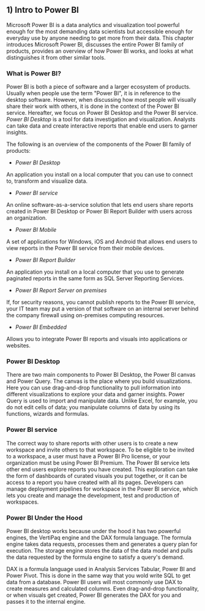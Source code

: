 ## 1) Intro to Power BI

Microsoft Power BI is a data analytics and visualization tool powerful enough for the most demanding data scientists but accessible enough for everyday use by anyone needing to get more from their data. This chapter introduces Microsoft Power BI, discusses the entire Power BI family of products, provides an overview of how Power BI works, and looks at what distinguishes it from other similar tools.

### What is Power BI?

Power BI is both a piece of software and a larger ecosystem of products. Usually when people use the term "Power BI", it is in reference to the desktop software. However, when discussing how most people will visually share their work with others, it is done in the context of the Power BI service. Hereafter, we focus on Power BI Desktop and the Power BI service. *Power BI Desktop* is a tool for data investigation and visualization. Analysts can take data and create interactive reports that enable end users to garner insights.

The following is an overview of the components of the Power BI family of products:

- *Power BI Desktop*

An application you install on a local computer that you can use to connect to, transform and visualize data.

- *Power BI service*

An online software-as-a-service solution that lets end users share reports created in Power BI Desktop or Power BI Report Builder with users across an organization.

- *Power BI Mobile*

A set of applications for Windows, iOS and Android that allows end users to view reports in the Power BI service from their mobile devices.

- *Power BI Report Builder*

An application you install on a local computer that you use to generate paginated reports in the same form as SQL Server Reporting Services.

- *Power BI Report Server on premises*

If, for security reasons, you cannot publish reports to the Power BI service, your IT team may put a version of that software on an internal server behind the company firewall using on-premises computing resources.

- *Power BI Embedded*

Allows you to integrate Power BI reports and visuals into applications or websites.

### Power BI Desktop

There are two main components to Power BI Desktop, the Power BI canvas and Power Query. The canvas is the place where you build visualizations. Here you can use drag-and-drop functionality to pull information into different visualizations to explore your data and garner insights. Power Query is used to import and manipulate data. Unlike Excel, for example, you do not edit cells of data; you manipulate columns of data by using its functions, wizards and formulas. 

### Power BI service

The correct way to share reports with other users is to create a new workspace and invite others to that workspace. To be eligible to be invited to a workspace, a user must have a Power BI Pro license, or your organization must be using Power BI Premium. The Power BI service lets other end users explore reports you have created. This exploration can take the form of dashboards of curated visuals you put together, or it can be access to a report you have created with all its pages. Developers can manage deployment pipelines for workspace in the Power BI service, which lets you create and manage the development, test and production of workspaces. 

### Power BI Under the Hood

Power BI desktop works because under the hood it has two powerful engines, the VertiPaq engine and the DAX formula language. The formula engine takes data requests, processes them and generates a query plan for execution. The storage engine stores the data of the data model and pulls the data requested by the formula engine to satisfy a query's demand.

DAX is a formula language used in Analysis Services Tabular, Power BI and Power Pivot. This is done in the same way that you wold write SQL to get data from a database. Power BI users will most commonly use DAX to create measures and calculated columns. Even drag-and-drop functionality, or when visuals get created, Power BI generates the DAX for you and passes it to the internal engine.
